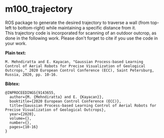 # m100_trajectory
ROS package to generate the desired trajectory to traverse a wall (from top-left to bottom-right) while maintaining a specific distance from it.\
This trajectory code is incorporated for scanning of an outdoor outcrop, as done in the following work. Please don't forget to cite if you use the code in your work.

**Plain text:**
```
M. Mehndiratta and E. Kayacan, "Gaussian Process-based Learning Control of Aerial Robots for Precise Visualization of Geological Outcrops," 2020 European Control Conference (ECC), Saint Petersburg, Russia, 2020, pp. 10-16.
```
**Bibtex:**
```
@INPROCEEDINGS{9143655,
  author={M. {Mehndiratta} and E. {Kayacan}},
  booktitle={2020 European Control Conference (ECC)}, 
  title={Gaussian Process-based Learning Control of Aerial Robots for Precise Visualization of Geological Outcrops}, 
  year={2020},
  volume={},
  number={},
  pages={10-16}
}
```

